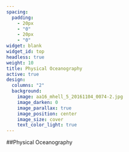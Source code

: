 ```yaml
---
spacing:
  padding:
    - 20px
    - "0"
    - 20px
    - "0"
widget: blank
widget_id: top
headless: true
weight: 10
title: Physical Oceanography
active: true
design:
  columns: "2"
  background:
    image: aa16_mhell_5_20161104_0074-2.jpg
    image_darken: 0
    image_parallax: true
    image_position: center
    image_size: cover
    text_color_light: true
---
```

</p>
</p>
</p>
</p>

##Physical Oceanography
